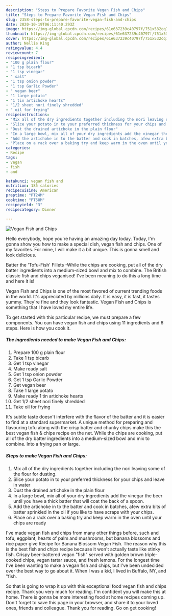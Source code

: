 ```yaml
---
description: "Steps to Prepare Favorite Vegan Fish and Chips"
title: "Steps to Prepare Favorite Vegan Fish and Chips"
slug: 2358-steps-to-prepare-favorite-vegan-fish-and-chips
date: 2020-10-19T06:11:40.293Z
image: https://img-global.cpcdn.com/recipes/61e637239c40797f/751x532cq70/vegan-fish-and-chips-recipe-main-photo.jpg
thumbnail: https://img-global.cpcdn.com/recipes/61e637239c40797f/751x532cq70/vegan-fish-and-chips-recipe-main-photo.jpg
cover: https://img-global.cpcdn.com/recipes/61e637239c40797f/751x532cq70/vegan-fish-and-chips-recipe-main-photo.jpg
author: Nellie King
ratingvalue: 4.4
reviewcount: 7
recipeingredient:
- "100 g plain flour"
- "1 tsp bicarb"
- "1 tsp vinegar"
- " salt"
- "1 tsp onion powder"
- "1 tsp Garlic Powder"
- " vegan beer"
- "1 large potato"
- "1 tin artichoke hearts"
- "1/2 sheet nori finely shredded"
- " oil for frying"
recipeinstructions:
- "Mix all of the dry ingredients together including the nori leaving some of the flour for dusting."
- "Slice your potato in to your preferred thickness for your chips and leave in water"
- "Dust the drained artichoke in the plain flour"
- "In a large bowl, mix all of your dry ingredients add the vinegar the beer until you have a thick batter that will coat the back of a spoon."
- "Add the artichoke in to the batter and cook in batches, afew extra bits of batter sprinkled in the oil if you like to have scraps with your chips."
- "Place on a rack over a baking try and keep warm in the oven until your chips are ready"
categories:
- Recipe
tags:
- vegan
- fish
- and

katakunci: vegan fish and 
nutrition: 185 calories
recipecuisine: American
preptime: "PT24M"
cooktime: "PT58M"
recipeyield: "3"
recipecategory: Dinner

---
```



![Vegan Fish and Chips](https://img-global.cpcdn.com/recipes/61e637239c40797f/751x532cq70/vegan-fish-and-chips-recipe-main-photo.jpg)

Hello everybody, hope you're having an amazing day today. Today, I'm gonna show you how to make a special dish, vegan fish and chips. One of my favorites. For mine, I will make it a bit unique. This is gonna smell and look delicious.

Batter the &#39;Tofu-Fish&#39; Fillets -While the chips are cooking, put all of the dry batter ingredients into a medium-sized bowl and mix to combine. The British classic fish and chips veganised! I&#39;ve been meaning to do this a long time and here it is!

Vegan Fish and Chips is one of the most favored of current trending foods in the world. It's appreciated by millions daily. It is easy, it is fast, it tastes yummy. They're fine and they look fantastic. Vegan Fish and Chips is something that I have loved my entire life.


To get started with this particular recipe, we must prepare a few components. You can have vegan fish and chips using 11 ingredients and 6 steps. Here is how you cook it.

<!--inarticleads1-->

##### The ingredients needed to make Vegan Fish and Chips:

1. Prepare 100 g plain flour
1. Take 1 tsp bicarb
1. Get 1 tsp vinegar
1. Make ready  salt
1. Get 1 tsp onion powder
1. Get 1 tsp Garlic Powder
1. Get  vegan beer
1. Take 1 large potato
1. Make ready 1 tin artichoke hearts
1. Get 1/2 sheet nori finely shredded
1. Take  oil for frying


It&#39;s subtle taste doesn&#39;t interfere with the flavor of the batter and it is easier to find at a standard supermarket. A unique method for preparing and flavouring tofu along with the crisp batter and chunky chips make this the best vegan fish &amp; chips recipe on the net. While the chips are cooking, put all of the dry batter ingredients into a medium-sized bowl and mix to combine. Into a frying pan or large. 

<!--inarticleads2-->

##### Steps to make Vegan Fish and Chips:

1. Mix all of the dry ingredients together including the nori leaving some of the flour for dusting.
1. Slice your potato in to your preferred thickness for your chips and leave in water
1. Dust the drained artichoke in the plain flour
1. In a large bowl, mix all of your dry ingredients add the vinegar the beer until you have a thick batter that will coat the back of a spoon.
1. Add the artichoke in to the batter and cook in batches, afew extra bits of batter sprinkled in the oil if you like to have scraps with your chips.
1. Place on a rack over a baking try and keep warm in the oven until your chips are ready


I&#39;ve made vegan fish and chips from many other things before, such and tofu, eggplant, hearts of palm and mushrooms, but banana blossoms and rice paper give Recipe for Banana Blossom Vegan Fish. The reason why this is the best fish and chips recipe because it won&#39;t actually taste like stinky fish. Crispy beer-battered vegan &#34;fish&#34; served with golden brown triple-cooked chips, vegan tartar sauce, and fresh lemons. For the longest time I&#39;ve been wanting to make a vegan fish and chips, but I&#39;ve been undecided over the best way to go about it. When I was a kid, I lived in Buffalo, NY, and &#34;fish. 

So that is going to wrap it up with this exceptional food vegan fish and chips recipe. Thank you very much for reading. I'm confident you will make this at home. There is gonna be more interesting food at home recipes coming up. Don't forget to save this page in your browser, and share it to your loved ones, friends and colleague. Thank you for reading. Go on get cooking!
